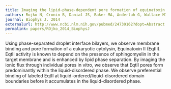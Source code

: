 ```yaml
---
title: Imaging the lipid-phase-dependent pore formation of equinatoxin II in droplet interface bilayers.
authors: Rojko N, Cronin B, Danial JS, Baker MA, Anderluh G, Wallace MI.
journal: Biophys J. 2014
externalurl: http://www.ncbi.nlm.nih.gov/pubmed/24739162?dopt=Abstract
permalink: papers/ROjko_2014_BiophysJ
---
```

Using phase-separated droplet interface bilayers, we observe membrane binding and pore formation of a eukaryotic cytolysin, Equinatoxin II (EqtII). EqtII activity is known to depend on the presence of sphingomyelin in the target membrane and is enhanced by lipid phase separation. By imaging the ionic flux through individual pores in vitro, we observe that EqtII pores form predominantly within the liquid-disordered phase. We observe preferential binding of labeled EqtII at liquid-ordered/liquid-disordered domain boundaries before it accumulates in the liquid-disordered phase.